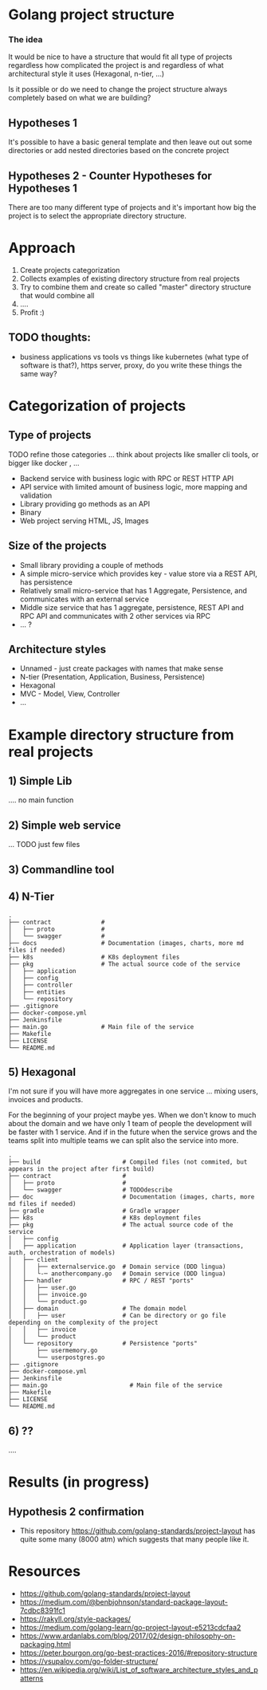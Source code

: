 # Golang project structure



### The idea
It would be nice to have a structure that would fit all type of projects regardless 
how complicated the project is and regardless of what architectural style it uses 
(Hexagonal, n-tier, ...)

Is it possible or do we need to change the project structure always completely based on what we are 
building?

## Hypotheses 1
It's possible to have a basic general template and then leave out
out some directories or add nested directories based on the concrete project

## Hypotheses 2 - Counter Hypotheses for Hypotheses 1
There are too many different type of projects and it's important how big the project is to select
the appropriate directory structure.

# Approach
1. Create projects categorization
1. Collects examples of existing directory structure from real projects
1. Try to combine them and create so called "master" directory structure that would combine all
1. ....
1. Profit :)

## TODO thoughts:
- business applications vs tools vs things like kubernetes (what type of software is that?), https server, proxy, 
do you write these things the same way?


# Categorization of projects
## Type of projects
TODO refine those categories ... think about projects like smaller cli tools, or bigger like docker , ...

- Backend service with business logic with RPC or REST HTTP API
- API service with limited amount of business logic, more mapping and validation
- Library providing go methods as an API 
- Binary
- Web project serving HTML, JS, Images

## Size of the projects
- Small library providing a couple of methods
- A simple micro-service which provides key - value store via a REST API, has persistence
- Relatively small micro-service that has 1 Aggregate, Persistence, and communicates with an external service
- Middle size service that has 1 aggregate, persistence, REST API and RPC API and communicates with 
2 other services via RPC
- ... ?

## Architecture styles
- Unnamed - just create packages with names that make sense
- N-tier (Presentation, Application, Business, Persistence)
- Hexagonal
- MVC - Model, View, Controller
- ... 

# Example directory structure from real projects

## 1) Simple Lib
.... no main function

## 2) Simple web service
... TODO just few files

## 3) Commandline tool
    
## 4) N-Tier
    .
    ├── contract              # 
    │   ├── proto             # 
    │   └── swagger           # 
    ├── docs                  # Documentation (images, charts, more md files if needed)
    ├── k8s                   # K8s deployment files
    ├── pkg                   # The actual source code of the service
    │   ├── application   
    │   ├── config   
    │   ├── controller    
    │   ├── entities   
    │   └── repository
    ├── .gitignore
    ├── docker-compose.yml
    ├── Jenkinsfile
    ├── main.go               # Main file of the service
    ├── Makefile
    ├── LICENSE
    └── README.md
    
## 5) Hexagonal
I'm not sure if you will have more aggregates in one service ... mixing users, invoices and products. 

For the beginning of your project maybe yes. When we don't know to much about the domain and we have only 1 team of 
people the development will be faster with 1 service.
And if in the future when the service grows and the teams split into multiple teams we can split also the 
service into more.

    .
    ├── build                       # Compiled files (not commited, but appears in the project after first build)
    ├── contract                    # 
    │   ├── proto                   # 
    │   └── swagger                 # TODOdescribe
    ├── doc                         # Documentation (images, charts, more md files if needed)
    ├── gradle                      # Gradle wrapper
    ├── k8s                         # K8s deployment files
    ├── pkg                         # The actual source code of the service
    │   ├── config  
    │   ├── application             # Application layer (transactions, auth, orchestration of models)    
    │   ├── client  
    │   │   ├── externalservice.go  # Domain service (DDD lingua)
    │   │   └-─ anothercompany.go   # Domain service (DDD lingua)
    │   ├── handler                 # RPC / REST "ports"
    │   │   ├── user.go
    │   │   ├── invoice.go
    │   │   └── product.go
    │   ├── domain                  # The domain model
    │   │   ├── user                # Can be directory or go file depending on the complexity of the project
    │   │   ├── invoice 
    │   │   └── product 
    │   └── repository              # Persistence "ports"
    │       ├── usermemory.go 
    │       └── userpostgres.go
    ├── .gitignore
    ├── docker-compose.yml
    ├── Jenkinsfile
    ├── main.go                       # Main file of the service
    ├── Makefile
    ├── LICENSE
    └── README.md


    
## 6) ??
.... 


# Results (in progress)

## Hypothesis 2 confirmation
- This repository https://github.com/golang-standards/project-layout has quite some many (8000 atm) which 
suggests that many people like it.


# Resources
- https://github.com/golang-standards/project-layout
- https://medium.com/@benbjohnson/standard-package-layout-7cdbc8391fc1
- https://rakyll.org/style-packages/
- https://medium.com/golang-learn/go-project-layout-e5213cdcfaa2
- https://www.ardanlabs.com/blog/2017/02/design-philosophy-on-packaging.html
- https://peter.bourgon.org/go-best-practices-2016/#repository-structure
- https://vsupalov.com/go-folder-structure/
- https://en.wikipedia.org/wiki/List_of_software_architecture_styles_and_patterns